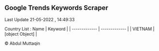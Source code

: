 

## Google Trends Keywords Scraper 
 
Last Update 21-05-2022 , 14:49:33

Country List :
 Name  | Keyword |
| ------------- | ------------- |
| VIETNAM | [object Object] |



© Abdul Muttaqin 
